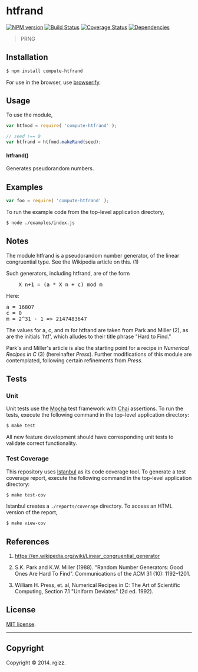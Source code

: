 htfrand
===
[![NPM version][npm-image]][npm-url] [![Build Status][travis-image]][travis-url] [![Coverage Status][coveralls-image]][coveralls-url] [![Dependencies][dependencies-image]][dependencies-url]

> PRNG


## Installation

``` bash
$ npm install compute-htfrand
```

For use in the browser, use [browserify](https://github.com/substack/node-browserify).


## Usage

To use the module,

``` javascript
var htfmod = require( 'compute-htfrand' );

// seed !== 0
var htfrand = htfmod.makeRand(seed);
```

#### htfrand()

Generates pseudorandom numbers.

## Examples

``` javascript
var foo = require( 'compute-htfrand' );
```

To run the example code from the top-level application directory,

``` bash
$ node ./examples/index.js
```

## Notes

The module htfrand is a pseudorandom number generator, of the linear
congruential type.  See the Wikipedia article on this.  (1)

Such generators, including htfrand, are of the form

<pre>
	X_n+1 = (a * X_n + c) mod m
</pre>

Here: 

<pre>
a = 16807
c = 0
m = 2^31 - 1 => 2147483647
</pre>

The values for a, c, and m for htfrand are taken from Park and 
Miller (2), as are the initials 'htf', which alludes to their title 
phrase "Hard to Find."  

Park's and Miller's article is also the starting point for a recipe in _Numerical Recipes in C_ (3) (hereinafter _Press_). Further modifications of this module are contemplated, following certain refinements from _Press_.  

## Tests

### Unit

Unit tests use the [Mocha](http://mochajs.org/) test framework with [Chai](http://chaijs.com) assertions. To run the tests, execute the following command in the top-level application directory:

``` bash
$ make test
```

All new feature development should have corresponding unit tests to validate correct functionality.


### Test Coverage

This repository uses [Istanbul](https://github.com/gotwarlost/istanbul) as its code coverage tool. To generate a test coverage report, execute the following command in the top-level application directory:

``` bash
$ make test-cov
```

Istanbul creates a `./reports/coverage` directory. To access an HTML version of the report,

``` bash
$ make view-cov
```

## References

1. https://en.wikipedia.org/wiki/Linear_congruential_generator

2. S.K. Park and K.W. Miller (1988). "Random Number Generators: 
Good Ones Are Hard To Find". Communications of the ACM 31 
(10): 1192–1201.

3. William H. Press, et. al, Numerical Recipes in C: The Art
of Scientific Computing, Section 7.1 "Uniform Deviates" (2d ed.
1992).  




## License

[MIT license](http://opensource.org/licenses/MIT). 


---
## Copyright

Copyright &copy; 2014. rgizz.


[npm-image]: http://img.shields.io/npm/v/compute-htfrand.svg
[npm-url]: https://npmjs.org/package/compute-htfrand

[travis-image]: http://img.shields.io/travis/compute-io/htfrand/master.svg
[travis-url]: https://travis-ci.org/compute-io/htfrand

[coveralls-image]: https://img.shields.io/coveralls/compute-io/htfrand/master.svg
[coveralls-url]: https://coveralls.io/r/compute-io/htfrand?branch=master

[dependencies-image]: http://img.shields.io/david/compute-io/htfrand.svg
[dependencies-url]: https://david-dm.org/compute-io/htfrand

[dev-dependencies-image]: http://img.shields.io/david/dev/compute-io/htfrand.svg
[dev-dependencies-url]: https://david-dm.org/dev/compute-io/htfrand

[github-issues-image]: http://img.shields.io/github/issues/compute-io/htfrand.svg
[github-issues-url]: https://github.com/compute-io/htfrand/issues
